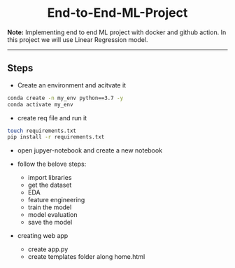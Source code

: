 <h1 align=center> End-to-End-ML-Project</h1>

**Note:** Implementing end to end ML project with docker and github action. In this project we will use Linear Regression model.


*******************************************************************************************************************

## Steps

* Create an environment and acitvate it
```bash
conda create -n my_env python==3.7 -y
conda activate my_env
```

* create req file and run it
```bash
touch requirements.txt
pip install -r requirements.txt
```

* open jupyer-notebook and create a new notebook 
* follow the belove steps:
    * import libraries
    * get the dataset
    * EDA
    * feature engineering
    * train the model
    * model evaluation
    * save the model

* creating web app
    * create app.py
    * create templates folder along home.html